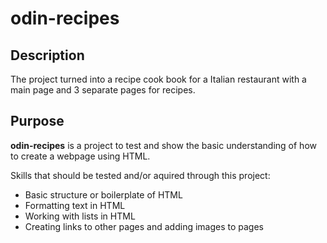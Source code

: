 # odin-recipes

## Description
The project turned into a recipe cook book for a Italian restaurant with a main page and 3 separate pages for recipes.

## Purpose
**odin-recipes** is a project to test and show the basic understanding of how to create a webpage using HTML.

Skills that should be tested and/or aquired through this project: 
- Basic structure or boilerplate of HTML
- Formatting text in HTML
- Working with lists in HTML
- Creating links to other pages and adding images to pages
